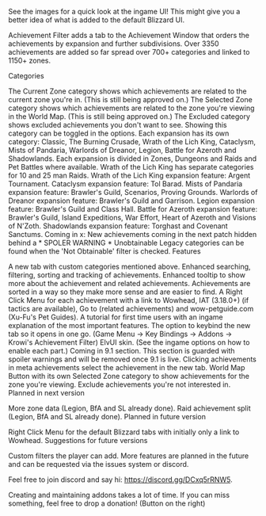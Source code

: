 See the images for a quick look at the ingame UI! This might give you a better idea of what is added to the default Blizzard UI.

Achievement Filter adds a tab to the Achievement Window that orders the achievements by expansion and further subdivisions. Over 3350 achievements are added so far spread over 700+ categories and linked to 1150+ zones.

Categories

The Current Zone category shows which achievements are related to the current zone you're in. (This is still being approved on.)
The Selected Zone category shows which achievements are related to the zone you're viewing in the World Map. (This is still being approved on.)
The Excluded category shows excluded achievements you don't want to see. Showing this category can be toggled in the options.
Each expansion has its own category: Classic, The Burning Crusade, Wrath of the Lich King, Cataclysm, Mists of Pandaria, Warlords of Dreanor, Legion, Battle for Azeroth and Shadowlands.
Each expansion is divided in Zones, Dungeons and Raids and Pet Battles where available.
Wrath of the Lich King has separate categories for 10 and 25 man Raids.
Wrath of the Lich King expansion feature: Argent Tournament.
Cataclysm expansion feature: Tol Barad.
Mists of Pandaria expansion feature: Brawler's Guild, Scenarios, Proving Grounds.
Warlords of Dreanor expansion feature: Brawler's Guild and Garrison.
Legion expansion feature: Brawler's Guild and Class Hall.
Battle for Azeroth expansion feature: Brawler's Guild, Island Expeditions, War Effort, Heart of Azeroth and Visions of N'Zoth.
Shadowlands expansion feature: Torghast and Covenant Sanctums.
Coming in x: New achievements coming in the next patch hidden behind a * SPOLER WARNING *
Unobtainable Legacy categories can be found when the 'Not Obtainable' filter is checked.
Features

A new tab with custom categories mentioned above.
Enhanced searching, filtering, sorting and tracking of achievements.
Enhanced tooltip to show more about the achievement and related achievements.
Achievements are sorted in a way so they make more sense and are easier to find.
A Right Click Menu for each achievement with a link to Wowhead, IAT (3.18.0+) (if tactics are available), Go to (related achievements) and wow-petguide.com (Xu-Fu's Pet Guides).
A tutorial for first time users with an ingame explanation of the most important features.
The option to keybind the new tab so it opens in one go. (Game Menu -> Key Bindings -> Addons -> Krowi's Achievement Filter)
ElvUI skin. (See the ingame options on how to enable each part.)
Coming in 9.1 section. This section is guarded with spoiler warnings and will be removed once 9.1 is live.
Clicking achievements in meta achievements select the achievement in the new tab.
World Map Button with its own Selected Zone category to show achievements for the zone you're viewing.
Exclude achievements you're not interested in.
Planned in next version

More zone data (Legion, BfA and SL already done).
Raid achievement split (Legion, BfA and SL already done).
Planned in future version

Right Click Menu for the default Blizzard tabs with initially only a link to Wowhead.
Suggestions for future versions

Custom filters the player can add.
More features are planned in the future and can be requested via the issues system or discord.

Feel free to join discord and say hi: https://discord.gg/DCxq5rRNW5.

Creating and maintaining addons takes a lot of time. If you can miss something, feel free to drop a donation!
(Button on the right)


